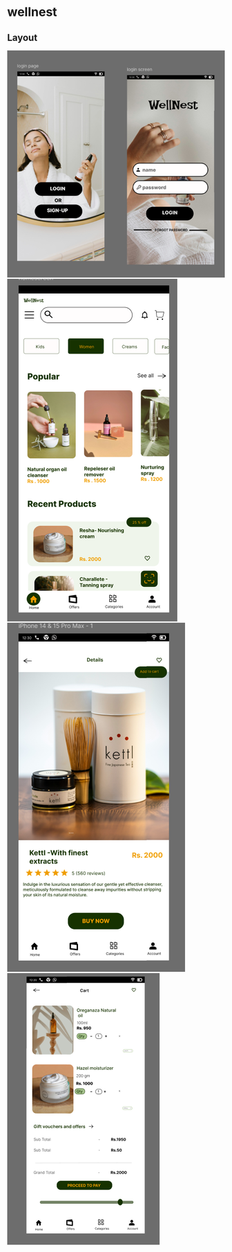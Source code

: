 # wellnest
## Layout
<img src="layout\Screenshot 2025-02-07 101459.png"/>
<img src="layout\Screenshot 2025-02-07 102137.png"/>
<img src="layout\Screenshot 2025-02-07 102147.png"/>
<img src="layout\Screenshot 2025-02-07 101539.png"/>
